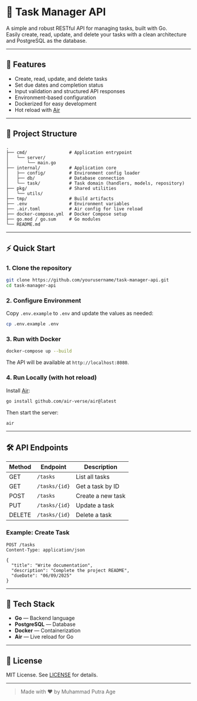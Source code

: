 # 📝 Task Manager API

A simple and robust RESTful API for managing tasks, built with Go.  
Easily create, read, update, and delete your tasks with a clean architecture and PostgreSQL as the database.

---

## 🚀 Features

- Create, read, update, and delete tasks
- Set due dates and completion status
- Input validation and structured API responses
- Environment-based configuration
- Dockerized for easy development
- Hot reload with [Air](https://github.com/air-verse/air)

---

## 📁 Project Structure

```
.
├── cmd/                # Application entrypoint
│   └── server/
│       └── main.go
├── internal/           # Application core
│   ├── config/         # Environment config loader
│   ├── db/             # Database connection
│   └── task/           # Task domain (handlers, models, repository)
├── pkg/                # Shared utilities
│   └── utils/
├── tmp/                # Build artifacts
├── .env                # Environment variables
├── .air.toml           # Air config for live reload
├── docker-compose.yml  # Docker Compose setup
├── go.mod / go.sum     # Go modules
└── README.md
```

---

## ⚡️ Quick Start

### 1. Clone the repository

```sh
git clone https://github.com/yourusername/task-manager-api.git
cd task-manager-api
```

### 2. Configure Environment

Copy `.env.example` to `.env` and update the values as needed:

```sh
cp .env.example .env
```

### 3. Run with Docker

```sh
docker-compose up --build
```

The API will be available at `http://localhost:8080`.

### 4. Run Locally (with hot reload)

Install [Air](https://github.com/cosmtrek/air):

```sh
go install github.com/air-verse/air@latest
```

Then start the server:

```sh
air
```

---

## 🛠️ API Endpoints

| Method | Endpoint      | Description       |
| ------ | ------------- | ----------------- |
| GET    | `/tasks`      | List all tasks    |
| GET    | `/tasks/{id}` | Get a task by ID  |
| POST   | `/tasks`      | Create a new task |
| PUT    | `/tasks/{id}` | Update a task     |
| DELETE | `/tasks/{id}` | Delete a task     |

### Example: Create Task

```http
POST /tasks
Content-Type: application/json

{
  "title": "Write documentation",
  "description": "Complete the project README",
  "dueDate": "06/09/2025"
}
```

---

## 🧩 Tech Stack

- **Go** — Backend language
- **PostgreSQL** — Database
- **Docker** — Containerization
- **Air** — Live reload for Go

---

## 📄 License

MIT License. See [LICENSE](LICENSE) for details.

---

> Made with ❤️ by Muhammad Putra Age

